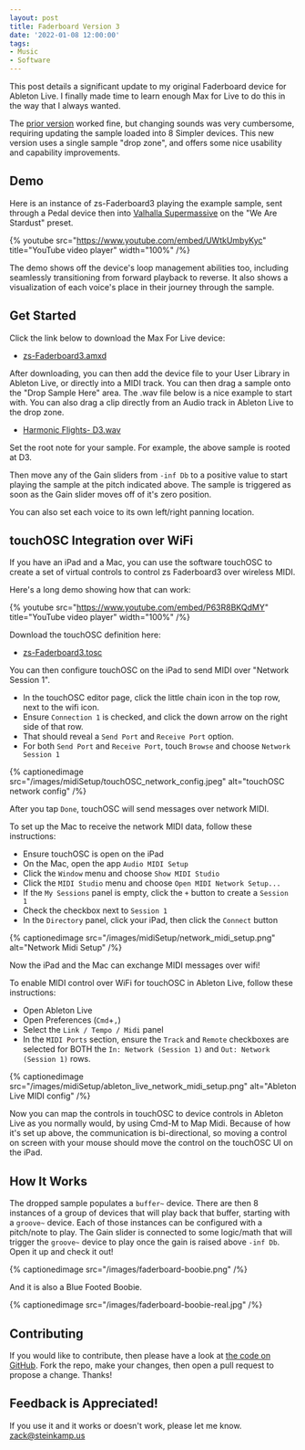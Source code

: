 ```yaml
---
layout: post
title: Faderboard Version 3
date: '2022-01-08 12:00:00'
tags:
- Music
- Software
---
```


This post details a significant update to my original Faderboard device for Ableton Live. I finally made time to learn enough Max for Live to do this in the way that I always wanted.

The [prior version](/post/2021/12/01/faderboard-in-ableton.html) worked fine, but changing sounds was very cumbersome, requiring updating the sample loaded into 8 Simpler devices. This new version uses a single sample "drop zone", and offers some nice usability and capability improvements.

## Demo

Here is an instance of zs-Faderboard3 playing the example sample, sent through a Pedal device then into [Valhalla Supermassive](https://valhalladsp.com/shop/reverb/valhalla-supermassive/) on the "We Are Stardust" preset.

{% youtube src="https://www.youtube.com/embed/UWtkUmbyKyc" title="YouTube video player" width="100%" /%}

The demo shows off the device's loop management abilities too, including seamlessly transitioning from forward playback to reverse. It also shows a visualization of each voice's place in their journey through the sample.

## Get Started

Click the link below to download the Max For Live device:

- [zs-Faderboard3.amxd](https://github.com/zsteinkamp/m4l-zs-Faderboard3/blob/main/zs-Faderboard3.amxd?raw=true)

After downloading, you can then add the device file to your User Library in Ableton Live, or directly into a MIDI track. You can then drag a sample onto the "Drop Sample Here" area. The .wav file below is a nice example to start with. You can also drag a clip directly from an Audio track in Ableton Live to the drop zone.

- [Harmonic Flights- D3.wav](https://github.com/zsteinkamp/m4l-zs-Faderboard3/blob/main/samples/Harmonic%20Flights-%20D3.wav?raw=true)

Set the root note for your sample. For example, the above sample is rooted at D3.

Then move any of the Gain sliders from `-inf Db` to a positive value to start playing the sample at the pitch indicated above. The sample is triggered as soon as the Gain slider moves off of it's zero position.

You can also set each voice to its own left/right panning location.

## touchOSC Integration over WiFi

If you have an iPad and a Mac, you can use the software touchOSC to create a set of virtual controls to control zs Faderboard3 over wireless MIDI.

Here's a long demo showing how that can work:

{% youtube src="https://www.youtube.com/embed/P63R8BKQdMY" title="YouTube video player" width="100%" /%}

Download the touchOSC definition here:

- [zs-Faderboard3.tosc](https://github.com/zsteinkamp/m4l-zs-Faderboard3/blob/main/zs-Faderboard3.tosc?raw=true)

You can then configure touchOSC on the iPad to send MIDI over "Network Session 1".

- In the touchOSC editor page, click the little chain icon in the top row, next to the wifi icon.
- Ensure `Connection 1` is checked, and click the down arrow on the right side of that row.
- That should reveal a `Send Port` and `Receive Port` option.
- For both `Send Port` and `Receive Port`, touch `Browse` and choose `Network Session 1`

{% captionedimage src="/images/midiSetup/touchOSC_network_config.jpeg" alt="touchOSC network config" /%}

After you tap `Done`, touchOSC will send messages over network MIDI.

To set up the Mac to receive the network MIDI data, follow these instructions:

- Ensure touchOSC is open on the iPad
- On the Mac, open the app `Audio MIDI Setup`
- Click the `Window` menu and choose `Show MIDI Studio`
- Click the `MIDI Studio` menu and choose `Open MIDI Network Setup...`
- If the `My Sessions` panel is empty, click the `+` button to create a `Session 1`
- Check the checkbox next to `Session 1`
- In the `Directory` panel, click your iPad, then click the `Connect` button

{% captionedimage src="/images/midiSetup/network_midi_setup.png" alt="Network Midi Setup" /%}

Now the iPad and the Mac can exchange MIDI messages over wifi!

To enable MIDI control over WiFi for touchOSC in Ableton Live, follow these instructions:

- Open Ableton Live
- Open Preferences (`Cmd`+`,`)
- Select the `Link / Tempo / Midi` panel
- In the `MIDI Ports` section, ensure the `Track` and `Remote` checkboxes are selected for BOTH the `In: Network (Session 1)` and `Out: Network (Session 1)` rows.

{% captionedimage src="/images/midiSetup/ableton_live_network_midi_setup.png" alt="Ableton Live MIDI config" /%}

Now you can map the controls in touchOSC to device controls in Ableton Live as you normally would, by using Cmd-M to Map Midi. Because of how it's set up above, the communication is bi-directional, so moving a control on screen with your mouse should move the control on the touchOSC UI on the iPad.

## How It Works

The dropped sample populates a `buffer~` device. There are then 8 instances of a group of devices that will play back that buffer, starting with a `groove~` device. Each of those instances can be configured with a pitch/note to play. The Gain slider is connected to some logic/math that will trigger the `groove~` device to play once the gain is raised above `-inf Db`. Open it up and check it out!

{% captionedimage src="/images/faderboard-boobie.png" /%}

And it is also a Blue Footed Boobie.

{% captionedimage src="/images/faderboard-boobie-real.jpg" /%}

## Contributing

If you would like to contribute, then please have a look at [the code on GitHub](https://github.com/zsteinkamp/m4l-zs-Faderboard3). Fork the repo, make your changes, then open a pull request to propose a change. Thanks!

## Feedback is Appreciated!

If you use it and it works or doesn't work, please let me know. [zack@steinkamp.us](mailto:zack@steinkamp.us)
